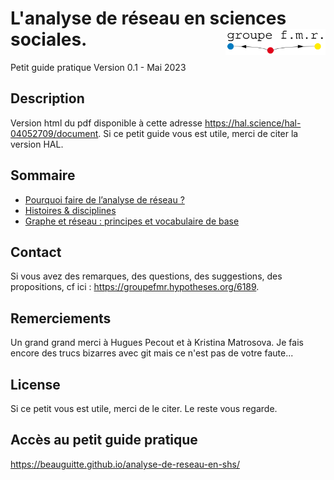# L'analyse de réseau en sciences sociales. <img src="logofmr.png" align="right" width="160"/>
Petit guide pratique
Version 0.1 - Mai 2023

## Description
Version html du pdf disponible à cette adresse https://hal.science/hal-04052709/document.
Si ce petit guide vous est utile, merci de citer la version HAL.

## Sommaire
- [Pourquoi faire de l’analyse de réseau ?](https://beauguitte.github.io/analyse-de-reseau-en-shs/Cpourquoifaire.html)
- [Histoires & disciplines](https://beauguitte.github.io/analyse-de-reseau-en-shs/Chistoires.html)
- [Graphe et réseau : principes et vocabulaire de base](https://beauguitte.github.io/analyse-de-reseau-en-shs/Cvocabulaire.html)
### []()
### []()
### []()
### []()
### []()
### []()
### []()
### []()
### []()
### []()
### []()


## Contact
Si vous avez des remarques, des questions, des suggestions, des propositions, cf ici : https://groupefmr.hypotheses.org/6189.

## Remerciements
Un grand grand merci à Hugues Pecout et à Kristina Matrosova. Je fais encore des trucs bizarres avec git mais ce n'est pas de votre faute...

## License
Si ce petit vous est utile, merci de le citer. Le reste vous regarde.

## Accès au petit guide pratique
https://beauguitte.github.io/analyse-de-reseau-en-shs/

